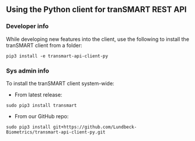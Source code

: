 ## Using the Python client for tranSMART REST API

### Developer info

While developing new features into the client, use the following to install the tranSMART client from a folder: 

```
pip3 install -e transmart-api-client-py
```

### Sys admin info

To install the tranSMART client system-wide:

* From latest release: 
```
sudo pip3 install transmart
```
* From our GitHub repo: 
```
sudo pip3 install git+https://github.com/Lundbeck-Biometrics/transmart-api-client-py.git
```

